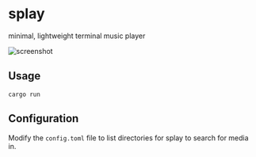 # splay

minimal, lightweight terminal music player

![screenshot](https://drive.google.com/uc?export=view&id=1oj7hGUuV_y7O2atX2A21MF-Kw035QnES)

## Usage

```shell
cargo run
```

## Configuration 
Modify the `config.toml` file to list directories for splay to search for media in.